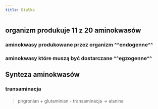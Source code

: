 ```yaml
---
title: Białka
---
```


## organizm produkuje **11 z 20** aminokwasów
### aminokwasy produkowane przez organizm ^^endogenne^^
### aminokwasy które muszą być dostarczane ^^egzogenne^^
## Synteza aminokwasów
### transaminacja
####
> pirgronian + glutaminian - transaminacja -> alanina
####
